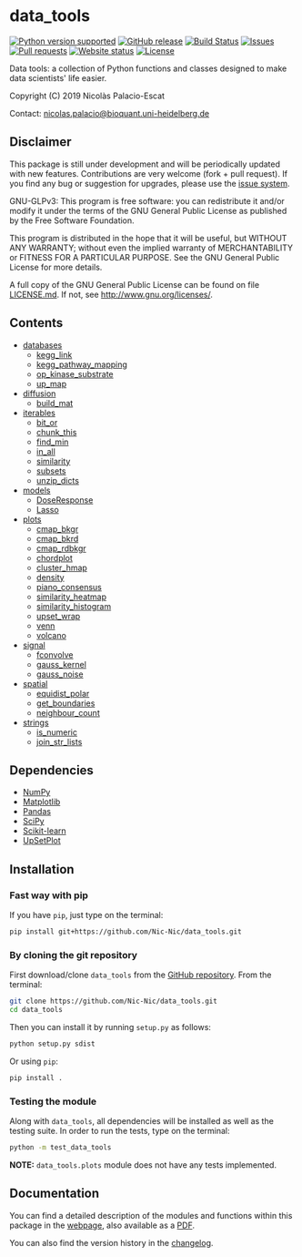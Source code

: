 # data_tools

[![Python version supported](https://img.shields.io/badge/python-2.7%20%7C%203.7-blue.svg)](https://www.python.org/)
[![GitHub release](https://img.shields.io/github/tag/Nic-Nic/data_tools.svg?color=blue)](https://github.com/Nic-Nic/data_tools/releases)
[![Build Status](https://travis-ci.com/Nic-Nic/data_tools.svg?branch=master)](https://travis-ci.com/Nic-Nic/data_tools)
[![Issues](https://img.shields.io/github/issues/Nic-Nic/data_tools.svg)](https://github.com/Nic-Nic/data_tools/issues)
[![Pull requests](https://img.shields.io/github/issues-pr/Nic-Nic/data_tools.svg)](https://github.com/Nic-Nic/data_tools/pulls)
[![Website status](https://img.shields.io/website/https/nic-nic.github.io/data_tools/html/index.html.svg?down_color=red&down_message=offline&up_message=online)](https://nic-nic.github.io/data_tools/html/index.html)
[![License](https://img.shields.io/github/license/Nic-Nic/data_tools.svg?color=blue)](LICENSE.md)

Data tools: a collection of Python functions and classes designed to
make data scientists' life easier.

Copyright (C) 2019 Nicolàs Palacio-Escat

Contact: [nicolas.palacio@bioquant.uni-heidelberg.de](mailto:nicolas.palacio@bioquant.uni-heidelberg.de)

## Disclaimer

This package is still under development and will be periodically updated
with new features. Contributions are very welcome (fork + pull request).
If you find any bug or suggestion for upgrades, please use the [issue
system](https://github.com/Nic-Nic/data_tools/issues).


GNU-GLPv3:
This program is free software: you can redistribute it and/or modify it
under the terms of the GNU General Public License as published by the
Free Software Foundation.

This program is distributed in the hope that it will be useful, but
WITHOUT ANY WARRANTY; without even the implied warranty of
MERCHANTABILITY or FITNESS FOR A PARTICULAR PURPOSE. See the GNU General
Public License for more details.

A full copy of the GNU General Public License can be found on file
[LICENSE.md](LICENSE.md). If not, see <http://www.gnu.org/licenses/>.

## Contents

- [databases](https://nic-nic.github.io/data_tools/html/databases.html)
    - [kegg_link](https://nic-nic.github.io/data_tools/html/databases.html#data_tools.databases.kegg_link)
    - [kegg_pathway_mapping](https://nic-nic.github.io/data_tools/html/databases.html#data_tools.databases.kegg_pathway_mapping)
    - [op_kinase_substrate](https://nic-nic.github.io/data_tools/html/databases.html#data_tools.databases.op_kinase_substrate)
    - [up_map](https://nic-nic.github.io/data_tools/html/databases.html#data_tools.databases.up_map)
- [diffusion](https://nic-nic.github.io/data_tools/html/diffusion.html)
    - [build_mat](https://nic-nic.github.io/data_tools/html/diffusion.html#data_tools.diffusion.build_mat)
- [iterables](https://nic-nic.github.io/data_tools/html/iterables.html)
    - [bit_or](https://nic-nic.github.io/data_tools/html/iterables.html#data_tools.iterables.bit_or)
    - [chunk_this](https://nic-nic.github.io/data_tools/html/iterables.html#data_tools.iterables.chunk_this)
    - [find_min](https://nic-nic.github.io/data_tools/html/iterables.html#data_tools.iterables.find_min)
    - [in_all](https://nic-nic.github.io/data_tools/html/iterables.html#data_tools.iterables.in_all)
    - [similarity](https://nic-nic.github.io/data_tools/html/iterables.html#data_tools.iterables.similarity)
    - [subsets](https://nic-nic.github.io/data_tools/html/iterables.html#data_tools.iterables.subsets)
    - [unzip_dicts](https://nic-nic.github.io/data_tools/html/iterables.html#data_tools.iterables.unzip_dicts)
- [models](https://nic-nic.github.io/data_tools/html/models.html)
    - [DoseResponse](https://nic-nic.github.io/data_tools/html/models.html#data_tools.models.DoseResponse)
    - [Lasso](https://nic-nic.github.io/data_tools/html/models.html#data_tools.models.Lasso)
- [plots](https://nic-nic.github.io/data_tools/html/plots.html)
    - [cmap_bkgr](https://nic-nic.github.io/data_tools/html/plots.html#data_tools.plots.cmap_bkgr)
    - [cmap_bkrd](https://nic-nic.github.io/data_tools/html/plots.html#data_tools.plots.cmap_bkrd)
    - [cmap_rdbkgr](https://nic-nic.github.io/data_tools/html/plots.html#data_tools.plots.cmap_rdbkgr)
    - [chordplot](https://nic-nic.github.io/data_tools/html/plots.html#data_tools.plots.chordplot)
    - [cluster_hmap](https://nic-nic.github.io/data_tools/html/plots.html#data_tools.plots.cluster_hmap)
    - [density](https://nic-nic.github.io/data_tools/html/plots.html#data_tools.plots.density)
    - [piano_consensus](https://nic-nic.github.io/data_tools/html/plots.html#data_tools.plots.piano_consensus)
    - [similarity_heatmap](https://nic-nic.github.io/data_tools/html/plots.html#data_tools.plots.similarity_heatmap)
    - [similarity_histogram](https://nic-nic.github.io/data_tools/html/plots.html#data_tools.plots.similarity_histogram)
    - [upset_wrap](https://nic-nic.github.io/data_tools/html/plots.html#data_tools.plots.upset_wrap)
    - [venn](https://nic-nic.github.io/data_tools/html/plots.html#data_tools.plots.venn)
    - [volcano](https://nic-nic.github.io/data_tools/html/plots.html#data_tools.plots.volcano)
- [signal](https://nic-nic.github.io/data_tools/html/signal.html)
    - [fconvolve](https://nic-nic.github.io/data_tools/html/signal.html#data_tools.signal.fconvolve)
    - [gauss_kernel](https://nic-nic.github.io/data_tools/html/signal.html#data_tools.signal.gauss_kernel)
    - [gauss_noise](https://nic-nic.github.io/data_tools/html/signal.html#data_tools.signal.gauss_noise)
- [spatial](https://nic-nic.github.io/data_tools/html/spatial.html)
    - [equidist_polar](https://nic-nic.github.io/data_tools/html/spatial.html#data_tools.spatial.equidist_polar)
    - [get_boundaries](https://nic-nic.github.io/data_tools/html/spatial.html#data_tools.spatial.get_boundaries)
    - [neighbour_count](https://nic-nic.github.io/data_tools/html/spatial.html#data_tools.spatial.neighbour_count)
- [strings](https://nic-nic.github.io/data_tools/html/strings.html)
    - [is_numeric](https://nic-nic.github.io/data_tools/html/strings.html#data_tools.strings.is_numeric)
    - [join_str_lists](https://nic-nic.github.io/data_tools/html/strings.html#data_tools.strings.join_str_lists)

## Dependencies

- [NumPy](http://www.numpy.org/)
- [Matplotlib](https://matplotlib.org/)
- [Pandas](https://pandas.pydata.org/)
- [SciPy](https://www.scipy.org/)
- [Scikit-learn](http://scikit-learn.org/stable/index.html)
- [UpSetPlot](https://upsetplot.readthedocs.io/en/stable/)

## Installation

### Fast way with pip

If you have `pip`, just type on the terminal:

```bash
pip install git+https://github.com/Nic-Nic/data_tools.git
```

### By cloning the git repository

First download/clone `data_tools` from the [GitHub repository](https://github.com/Nic-Nic/data_tools.git).
From the terminal:

```bash
git clone https://github.com/Nic-Nic/data_tools.git
cd data_tools
```

Then you can install it by running `setup.py` as follows:

```bash
python setup.py sdist
```

Or using `pip`:

```bash
pip install .
```

### Testing the module

Along with `data_tools`, all dependencies will be installed as well as
the testing suite. In order to run the tests, type on the terminal:

```bash
python -m test_data_tools
```

**NOTE:** `data_tools.plots` module does not have any tests implemented.

## Documentation

You can find a detailed description of the modules and functions within
this package in the [webpage](https://nic-nic.github.io/data_tools/),
also available as a [PDF](/docs/latex/data_tools.pdf).

You can also find the version history in the [changelog](CHANGELOG.md).
